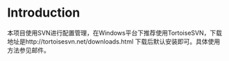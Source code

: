 # Introduction #

本项目使用SVN进行配置管理，在Windows平台下推荐使用TortoiseSVN，下载地址是http://tortoisesvn.net/downloads.html
下载后默认安装即可。具体使用方法参见邮件。